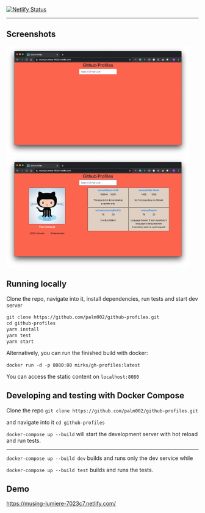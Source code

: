 [![Netlify Status](https://api.netlify.com/api/v1/badges/27f62c2a-1ea2-421c-a900-1318c44dbe40/deploy-status)](https://app.netlify.com/sites/musing-lumiere-7023c7/deploys)

---

## Screenshots

<div>
    <img src="public/ss1.png" alt="screenshot" width="480px"/>
    <img src="public/ss2.png" alt="another screenshot" width="480px"/>
</div>

## Running locally

Clone the repo, navigate into it, install dependencies, run tests and start dev server
```
git clone https://github.com/palm002/github-profiles.git
cd github-profiles
yarn install
yarn test
yarn start
```

Alternatively, you can run the finished build with docker:

`docker run -d -p 8080:80 mirks/gh-profiles:latest`

You can access the static content on `localhost:8080`


## Developing and testing with Docker Compose

Clone the repo `git clone https://github.com/palm002/github-profiles.git`

and navigate into it `cd github-profiles`

`docker-compose up --build` will start the development server with hot reload and run tests.

---

`docker-compose up --build dev` builds and runs only the dev service while 

`docker-compose up --build test` builds and runs the tests.



## Demo

https://musing-lumiere-7023c7.netlify.com/
